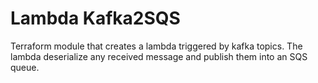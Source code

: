# Lambda Kafka2SQS

Terraform module that creates a lambda triggered by kafka topics.
The lambda deserialize any received message and publish them into an SQS queue.